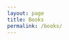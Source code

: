 ```yaml
---
layout: page
title: Books
permalink: /books/
---
```


<div id="book-table">
    <script src="/assets/js/generateBookTable.js"></script>
</div>